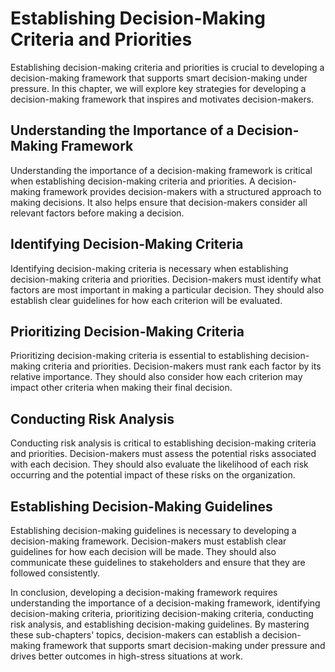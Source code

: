 Establishing Decision-Making Criteria and Priorities
=======================================================================================================

Establishing decision-making criteria and priorities is crucial to developing a decision-making framework that supports smart decision-making under pressure. In this chapter, we will explore key strategies for developing a decision-making framework that inspires and motivates decision-makers.

Understanding the Importance of a Decision-Making Framework
-----------------------------------------------------------

Understanding the importance of a decision-making framework is critical when establishing decision-making criteria and priorities. A decision-making framework provides decision-makers with a structured approach to making decisions. It also helps ensure that decision-makers consider all relevant factors before making a decision.

Identifying Decision-Making Criteria
------------------------------------

Identifying decision-making criteria is necessary when establishing decision-making criteria and priorities. Decision-makers must identify what factors are most important in making a particular decision. They should also establish clear guidelines for how each criterion will be evaluated.

Prioritizing Decision-Making Criteria
-------------------------------------

Prioritizing decision-making criteria is essential to establishing decision-making criteria and priorities. Decision-makers must rank each factor by its relative importance. They should also consider how each criterion may impact other criteria when making their final decision.

Conducting Risk Analysis
------------------------

Conducting risk analysis is critical to establishing decision-making criteria and priorities. Decision-makers must assess the potential risks associated with each decision. They should also evaluate the likelihood of each risk occurring and the potential impact of these risks on the organization.

Establishing Decision-Making Guidelines
---------------------------------------

Establishing decision-making guidelines is necessary to developing a decision-making framework. Decision-makers must establish clear guidelines for how each decision will be made. They should also communicate these guidelines to stakeholders and ensure that they are followed consistently.

In conclusion, developing a decision-making framework requires understanding the importance of a decision-making framework, identifying decision-making criteria, prioritizing decision-making criteria, conducting risk analysis, and establishing decision-making guidelines. By mastering these sub-chapters' topics, decision-makers can establish a decision-making framework that supports smart decision-making under pressure and drives better outcomes in high-stress situations at work.

